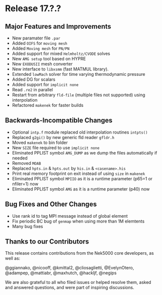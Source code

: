 # Release 17.?.?

## Major Features and Improvements

* New paramater file `.par`
* Added `OIFS` for `moving mesh`
* Added `Moving mesh` for `PN/PN`
* Added support for mixed `Helmholtz/CVODE` solves
* New `AMG setup` tool based on HYPRE
* New `EXODUSII` mesh converter
* New interface to `libxsmm` (fast MATMUL library).
* Extended `lowMach` solver for time varying thermodynamic pressure
* Added DG for scalars
* Added support for `implicit none`
* Read `.re2` in parallel
* Restart from arbitrary `fld-file` (multiple files not supported) using interpolation
* Refactored `makenek` for faster builds

## Backwards-Incompatible Changes 

* Optional `intp.f` module replaced old interpolation routines `intpts()`
* Replaced `g2gi()` by new generic fld reader `gfldr.h`
* Moved `makenek` to bin folder
* New `SIZE` file required to use `implicit none`
* Eliminated PPLIST symbol `AMG_DUMP` as we dump the files automatically if needed  
* Removed `MOAB` 
* Replaced `hpts.in` & `hpts.out` by `his.in` & `<casename>.his` 
* Print real memory footprint on exit instead of using `size` in `makenek`
* Eliminated PPLIST symbol `MPIIO` as it is a runtime parameter (p65=1 or nfiler=1) now 
* Eliminated PPLIST symbol `AMG` as it is a runtime parameter (p40) now 

## Bug Fixes and Other Changes

* Use rank id to tag MPI message instead of global element 
* Fix periodic BC bug of `genmap` when using more than 1M elemtents
* Many bug fixes

## Thanks to our Contributors
This release contains contributions from the Nek5000 core developers, as well as:

@ggiannako, @nicooff, @kmittal2, @cliosaglietti, @EvelynOtero, @adampep, @mattiabr, @maxhutch, @hackljf, @negips 


We are also grateful to all who filed issues or helped resolve them, asked and answered questions, and were part of inspiring discussions.
